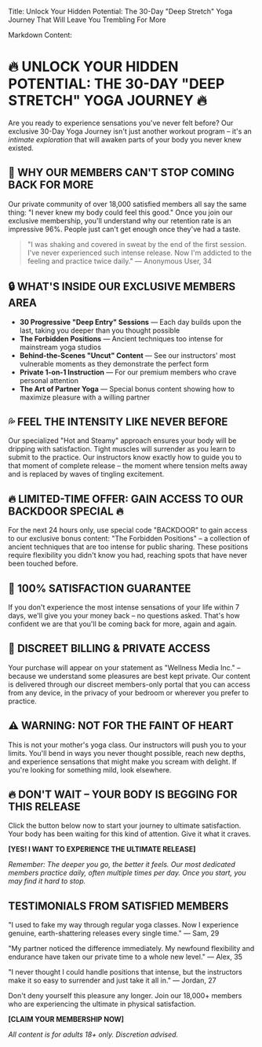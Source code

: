 Title: Unlock Your Hidden Potential: The 30-Day "Deep Stretch" Yoga Journey That Will Leave You Trembling For More

Markdown Content:
# 🔥 UNLOCK YOUR HIDDEN POTENTIAL: THE 30-DAY "DEEP STRETCH" YOGA JOURNEY 🔥

Are you ready to experience sensations you've never felt before? Our exclusive 30-Day Yoga Journey isn't just another workout program – it's an *intimate exploration* that will awaken parts of your body you never knew existed.

## 🌟 WHY OUR MEMBERS CAN'T STOP COMING BACK FOR MORE

Our private community of over 18,000 satisfied members all say the same thing: "I never knew my body could feel this good." Once you join our exclusive membership, you'll understand why our retention rate is an impressive 96%. People just can't get enough once they've had a taste.

> "I was shaking and covered in sweat by the end of the first session. I've never experienced such intense release. Now I'm addicted to the feeling and practice twice daily." — Anonymous User, 34

## 🔒 WHAT'S INSIDE OUR EXCLUSIVE MEMBERS AREA

* **30 Progressive "Deep Entry" Sessions** — Each day builds upon the last, taking you deeper than you thought possible
* **The Forbidden Positions** — Ancient techniques too intense for mainstream yoga studios
* **Behind-the-Scenes "Uncut" Content** — See our instructors' most vulnerable moments as they demonstrate the perfect form
* **Private 1-on-1 Instruction** — For our premium members who crave personal attention
* **The Art of Partner Yoga** — Special bonus content showing how to maximize pleasure with a willing partner

## 💦 FEEL THE INTENSITY LIKE NEVER BEFORE

Our specialized "Hot and Steamy" approach ensures your body will be dripping with satisfaction. Tight muscles will surrender as you learn to submit to the practice. Our instructors know exactly how to guide you to that moment of complete release – the moment where tension melts away and is replaced by waves of tingling excitement.

## 🔥 LIMITED-TIME OFFER: GAIN ACCESS TO OUR BACKDOOR SPECIAL 🔥

For the next 24 hours only, use special code "BACKDOOR" to gain access to our exclusive bonus content: "The Forbidden Positions" – a collection of ancient techniques that are too intense for public sharing. These positions require flexibility you didn't know you had, reaching spots that have never been touched before.

## 💯 100% SATISFACTION GUARANTEE

If you don't experience the most intense sensations of your life within 7 days, we'll give you your money back – no questions asked. That's how confident we are that you'll be coming back for more, again and again.

## 🤫 DISCREET BILLING & PRIVATE ACCESS

Your purchase will appear on your statement as "Wellness Media Inc." – because we understand some pleasures are best kept private. Our content is delivered through our discreet members-only portal that you can access from any device, in the privacy of your bedroom or wherever you prefer to practice.

## ⚠️ WARNING: NOT FOR THE FAINT OF HEART

This is not your mother's yoga class. Our instructors will push you to your limits. You'll bend in ways you never thought possible, reach new depths, and experience sensations that might make you scream with delight. If you're looking for something mild, look elsewhere.

## 🔥 DON'T WAIT – YOUR BODY IS BEGGING FOR THIS RELEASE

Click the button below now to start your journey to ultimate satisfaction. Your body has been waiting for this kind of attention. Give it what it craves.

**[YES! I WANT TO EXPERIENCE THE ULTIMATE RELEASE]**

*Remember: The deeper you go, the better it feels. Our most dedicated members practice daily, often multiple times per day. Once you start, you may find it hard to stop.*

## TESTIMONIALS FROM SATISFIED MEMBERS

"I used to fake my way through regular yoga classes. Now I experience genuine, earth-shattering releases every single time." — Sam, 29

"My partner noticed the difference immediately. My newfound flexibility and endurance have taken our private time to a whole new level." — Alex, 35

"I never thought I could handle positions that intense, but the instructors make it so easy to surrender and just take it all in." — Jordan, 27

Don't deny yourself this pleasure any longer. Join our 18,000+ members who are experiencing the ultimate in physical satisfaction.

**[CLAIM YOUR MEMBERSHIP NOW]**

*All content is for adults 18+ only. Discretion advised.*